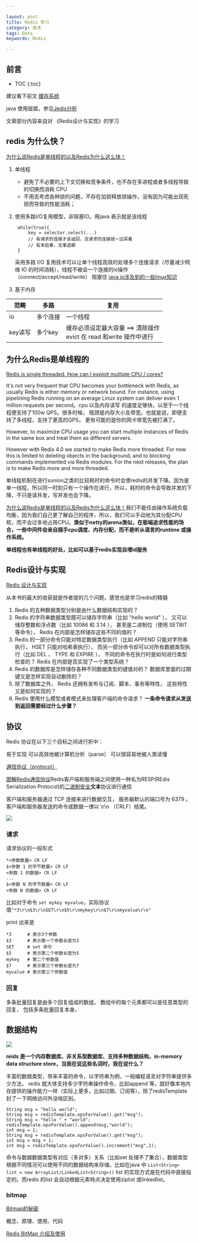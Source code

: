 ```yaml
---

layout: post
title: Redis 学习
category: 技术
tags: Data
keywords: Redis

---
```


## 前言

* TOC
{:toc}

建议看下前文 [缓存系统](http://topsli.github.io/2015/06/26/cache_system.html)

java 使用层面，参见[Jedis分析](http://topsli.github.io/2016/06/07/jedis_sdr.html)

文章部分内容来自对 《Redis设计与实现》的学习

## redis 为什么快？

[为什么说Redis是单线程的以及Redis为什么这么快！](https://blog.csdn.net/xlgen157387/article/details/79470556)

1. 单线程

	* 避免了不必要的上下文切换和竞争条件，也不存在多进程或者多线程导致的切换而消耗 CPU
	* 不用去考虑各种锁的问题，不存在加锁释放锁操作，没有因为可能出现死锁而导致的性能消耗；

2. 使用多路I/O复用模型，非阻塞IO。用java 表示就是该线程

		while(true){
			key = selector.select(...)
			// 有请求的连接才会返回，没请求的连接就一边呆着
			// 有本启奏，无事退朝
		}
		
	采用多路 I/O 复用技术可以让单个线程高效的处理多个连接请求（尽量减少网络 IO 的时间消耗），线程不被会一个连接的io操作（connect/accept/read/write） 阻塞住 [java io涉及到的一些linux知识](http://topsli.github.io/2017/04/16/linux_io.html)
	
3. 基于内存


|范畴|多路|复用|
|---|---|---|
|io|多个连接|一个线程|
|key读写|多个key|缓存必须设定最大容量 ==> 清除操作<br>evict 在 read 和write 操作中进行|
	
## 为什么Redis是单线程的
	
[Redis is single threaded. How can I exploit multiple CPU / cores?](https://redis.io/topics/faq)

It's not very frequent that CPU becomes your bottleneck with Redis, as usually Redis is either memory or network bound. For instance, using pipelining Redis running on an average Linux system can deliver even 1 million requests per second。cpu 以及内存读写 的速度足够快，以至于一个线程便支持了100w QPS。很多时候， 瓶颈是内存大小及带宽。也就是说，即便支持了多线程，支持了更高的QPS， 更有可能的是你的网卡带宽先被打满了。

However, to maximize CPU usage you can start multiple instances of Redis in the same box and treat them as different servers. 

However with Redis 4.0 we started to make Redis more threaded. For now this is limited to deleting objects in the background, and to blocking commands implemented via Redis modules. For the next releases, the plan is to make Redis more and more threaded.

单线程机制在进行sunion之类的比较耗时的命令时会使redis的并发下降。因为是单一线程，所以同一时刻只有一个操作在进行，所以，耗时的命令会导致并发的下降，不只是读并发，写并发也会下降。

[为什么说Redis是单线程的以及Redis为什么这么快！](https://blog.csdn.net/xlgen157387/article/details/79470556)我们不能任由操作系统负载均衡，因为我们自己更了解自己的程序，所以，我们可以手动地为其分配CPU核，而不会过多地占用CPU。**类似于netty的arena类似，在极端追求性能的场合，一些中间件会亲自插手cpu调度、内存分配，而不是听从语言的runtime 或操作系统。**

**单线程也有单线程的好处，比如可以基于redis实现自增id服务** 

## Redis设计与实现

[Redis 设计与实现](http://redisbook.com/)

从本书的最大的收获就是作者提的几个问题，感觉也是学习redis的精髓

1. Redis 的五种数据类型分别是由什么数据结构实现的？
2. Redis 的字符串数据类型既可以储存字符串（比如 "hello world" ）， 又可以储存整数和浮点数（比如 10086 和 3.14 ）， 甚至是二进制位（使用 SETBIT 等命令）， Redis 在内部是怎样储存这些不同的值的？
3. Redis 的一部分命令只能对特定数据类型执行（比如 APPEND 只能对字符串执行， HSET 只能对哈希表执行）， 而另一部分命令却可以对所有数据类型执行（比如 DEL 、 TYPE 和 EXPIRE ）， 不同的命令在执行时是如何进行类型检查的？ Redis 在内部是否实现了一个类型系统？
4. Redis 的数据库是怎样储存各种不同数据类型的键值对的？ 数据库里面的过期键又是怎样实现自动删除的？
5. 除了数据库之外， Redis 还拥有发布与订阅、脚本、事务等特性， 这些特性又是如何实现的？
6. Redis 使用什么模型或者模式来处理客户端的命令请求？ **一条命令请求从发送到返回需要经过什么步骤？**

## 协议

Redis 协议在以下三个目标之间进行折中：

易于实现
可以高效地被计算机分析（parse）
可以很容易地被人类读懂

[通信协议（protocol）](http://redisdoc.com/topic/protocol.html)

[图解Redis通信协议](https://www.jianshu.com/p/f670dfc9409b)Redis客户端和服务端之间使用一种名为RESP(REdis Serialization Protocol)的[二进制安全](http://topsli.github.io/2019/04/20/network_communication_protocol.html)**文本**协议进行通信

客户端和服务器通过 TCP 连接来进行数据交互， 服务器默认的端口号为 6379 。客户端和服务器发送的命令或数据一律以 \r\n （CRLF）结尾。

![](/public/upload/data/redis_protocol.png)

### 请求

请求协议的一般形式

	*<参数数量> CR LF
	$<参数 1 的字节数量> CR LF
	<参数 1 的数据> CR LF
	...
	$<参数 N 的字节数量> CR LF
	<参数 N 的数据> CR LF

比如对于命令 `set mykey myvalue`，实际协议值`"*3\r\n$3\r\nSET\r\n$5\r\nmykey\r\n$7\r\nmyvalue\r\n"`

print 出来是

	*3		# 表示3个参数
	$3		# 表示第一个参数长度为3
	SET		# set 命令
	$5		# 表示第二个参数长度为5
	mykey	# 第二个参数值
	$7		# 表示第三个参数长度为7
	myvalue	# 表示第三个参数值


### 回复

多条批量回复是由多个回复组成的数组， 数组中的每个元素都可以是任意类型的回复， 包括多条批量回复本身。

## 数据结构

![](/public/upload/data/redis_structure_and_object.png)

**reids 是一个内存数据库、非关系型数据库、支持多种数据结构，in-memory data structure store，当我在说这些名词时，我在说什么？**

丰富的数据类型，带来丰富的命令，以字符串为例，一般编程语言对字符串提供多少方法， redis 就大体支持多少字符串操作命令，比如append 等，就好像本地内存提供的操作能力一样（实际上更多，比如过期、订阅等），除了redisTemplate封了一下网络访问外没啥区别。

	String msg = "hello world";
	String msg = redisTemplate.opsForValue().get("msg");
	String msg = "hello " + "world";
	redisTemplate.opsForValue().append(msg,"world");
	int msg = 1;
	String msg = redisTemplate.opsForValue().get("msg");
	int msg = msg + 1;
	int msg = redisTemplate.opsForValue().increment("msg",1);

命令与数据数据类型有对应（多对多）关系（比如set 处理不了集合），数据类型根据不同情况可以使用不同的数据结构来存储。比如在java 中 `List<String> list = new ArrayList/LinkedList<String>()` list 的实现方式是在代码中直接指定的。而redis 的list 会自动根据元素特点决定使用ziplist 或linkedlist。

### bitmap

[Bitmap的秘密](http://www.infoq.com/cn/articles/the-secret-of-bitmap/)

概念、原理、使用、代码

[Redis BitMap 介绍及使用](https://toutiao.io/posts/89id5l/preview)

